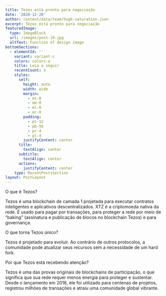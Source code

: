 ```yaml
---
title: Tezos está pronto para negociação
date: '2020-12-20'
author: content/data/team/hugh-saturation.json
excerpt: Tezos está pronto para negociação
featuredImage:
  type: ImageBlock
  url: /images/post-10.jpg
  altText: Function of design image
bottomSections:
  - elementId: ''
    variant: variant-c
    colors: colors-a
    title: Leia a seguir
    recentCount: 3
    styles:
      self:
        height: auto
        width: wide
        margin:
          - mt-0
          - mb-0
          - ml-0
          - mr-0
        padding:
          - pt-12
          - pb-56
          - pr-4
          - pl-4
        justifyContent: center
      title:
        textAlign: center
      subtitle:
        textAlign: center
      actions:
        justifyContent: center
    type: RecentPostsSection
layout: PostLayout
---
```

O que é Tezos?

Tezos é uma blockchain de camada 1 projetada para executar contratos inteligentes e aplicativos descentralizados. XTZ é a criptomoeda nativa da rede. É usado para pagar por transações, para proteger a rede por meio de “baking” (assinatura e publicação de blocos no blockchain Tezos) e para governança.

O que torna Tezos único?

Tezos é projetado para evoluir. Ao contrário de outros protocolos, a comunidade pode atualizar seus recursos sem a necessidade de um hard fork.

Por que Tezos está recebendo atenção?

Tezos é uma das provas originais de blockchains de participação, o que significa que sua rede requer menos energia para proteger e sustentar. Desde o lançamento em 2018, ele foi utilizado para centenas de projetos, registrou milhões de transações e atraiu uma comunidade global vibrante.
